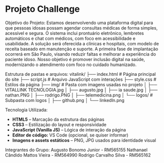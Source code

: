 # Projeto Challenge

Objetivo do Projeto: 
Estamos desenvolvendo uma plataforma digital para que pessoas idosas possam agendar consultas médicas de forma simples, acessível e segura.
O sistema inclui prontuário eletrônico, lembretes automáticos e chat com médicos, com foco em acessibilidade e usabilidade.
A solução será oferecida a clínicas e hospitais, com modelo de receita baseado em manutenção e suporte.
A primeira fase de implantação ocorrerá em São Paulo, visando reduzir faltas e melhorar a experiência do paciente idoso.
Nosso objetivo é promover inclusão digital na saúde, modernizando o atendimento com foco no cuidado humanizado.

Estrutura de pastas e arquivos: 
vitalink/
├── index.html                # Página principal do site
├── script.js                 # Arquivo JavaScript com interações
├── style.css                 # Estilos da página
├── img/                      # Pasta com imagens usadas no projeto
│   ├── VITALLINK TECNOLOGIA.jpg
│   ├── augusto.jpg
│   ├── ia saude.jpg
│   ├── nathan.PNG
│   ├── rodrigo.PNG
│   ├── telemedicina.png
│   └── logos/                # Subpasta com logos
│       ├── github.png
│       └── linkedln.png

Tecnologia Utilizada: 
- **HTML5** – Marcação da estrutura das páginas
- **CSS3** – Estilização do layout e responsividade
- **JavaScript (Vanilla JS)** – Lógica de interação da página
- **Editor de código:** VS Code (opcional, se quiser informar)
- **Imagens e assets estáticos** – PNG, JPG usados para identidade visual

Integrantes do Grupo:
Augusto Bonomo Junior - RM565155
Nathanael Cândido Mattos Vieira - RM564990
Rodrigo Carvalho Silva - RM565162

